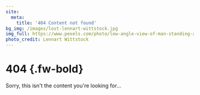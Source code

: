 ```yaml
---
site:
  meta:
    title: '404 Content not found'
bg_img: /images/lost-lennart-wittstock.jpg
img_full: https://www.pexels.com/photo/low-angle-view-of-man-standing-at-night-316681/
photo_credit: Lennart Wittstock
---
```


# 404 {.fw-bold}

Sorry, this isn't the content you're looking for...
